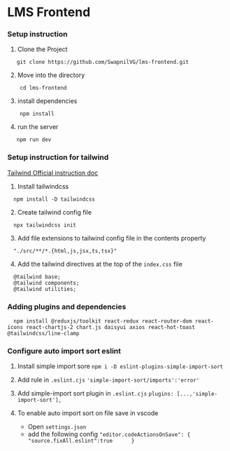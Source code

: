 # LMS Frontend

### Setup instruction

1. Clone the Project

```
   git clone https://github.com/SwapnilVG/lms-frontend.git
```

2. Move into the directory

```
    cd lms-frontend
```

3. install dependencies

```
    npm install
```

4. run the server

```
   npm run dev 
```

  ### Setup instruction for tailwind
  [Tailwind Official instruction doc](https://tailwindcss.com/docs/installation)

  1. Install tailwindcss
  ```
    npm install -D tailwindcss
  ```

  2. Create tailwind config file
  ```
    npx tailwindcss init
  ```

  3. Add file extensions to tailwind config file in the contents property
  ```
    "./src/**/*.{html,js,jsx,ts,tsx}"
  ```

  4. Add the tailwind directives at the top of the `index.css` file
  ```
    @tailwind base;
    @tailwind components;
    @tailwind utilities;
  ```
  
  ### Adding plugins and dependencies
  ```
    npm install @reduxjs/toolkit react-redux react-router-dom react-icons react-chartjs-2 chart.js daisyui axios react-hot-toast @tailwindcss/line-clamp
  ```


  ### Configure auto import sort eslint
  1. Install simple import sore
    ```
    npm i -D eslint-plugins-simple-import-sort
    ```

  2. Add rule in `.eslint.cjs`
    ```
    'simple-import-sort/imports':'error'
    ``` 

  3. Add simple-import sort plugin in  `.eslint.cjs`
    ```
    plugins: [...,'simple-import-sort'],
    ```

  4. To enable auto import sort on file save in vscode
      - Open `settings.json`
      - add the following config
    ```
      "editor.codeActionsOnSave": {
        "source.fixAll.eslint":true     
    }
    ```  
